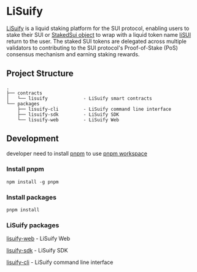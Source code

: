 # LiSuify

[LiSuify](https://lisuify.com/) is a liquid staking platform for the SUI protocol, enabling users to stake their SUI or [StakedSui object](https://lisuify.com/docs/getting-started/what-is-lisuify/#what-is-stakedsui) to wrap with a liquid token name [liSUI](https://lisuify.com/docs/getting-started/what-is-lisuify/#what-is-lisui) return to the user. The staked SUI tokens are delegated across multiple validators to contributing to the SUI protocol's Proof-of-Stake (PoS) consensus mechanism and earning staking rewards.

## Project Structure

```tree
.
├── contracts
│   └── lisuify             - LiSuify smart contracts
└── packages
    ├── lisuify-cli         - LiSuify command line interface
    ├── lisuify-sdk         - LiSuify SDK
    └── lisuify-web         - LiSuify Web
```

## Development

developer need to install [pnpm](https://pnpm.io/) to use [pnpm workspace](https://pnpm.io/workspaces)

### Install pnpm

`npm install -g pnpm`

### Install packages

`pnpm install`

### LiSuify packages

[lisuify-web](/packages/lisuify-web) - LiSuify Web

[lisuify-sdk](/packages/lisuify-sdk) - LiSuify SDK

[lisuify-cli](/packages/lisuify-cli) - LiSuify command line interface
